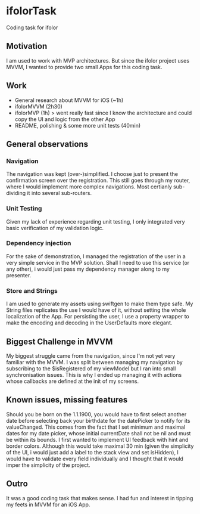 # ifolorTask
Coding task for ifolor

## Motivation
I am used to work with MVP architectures. But since the ifolor project uses MVVM, I wanted to provide two small Apps for this coding task.

## Work
- General research about MVVM for iOS (~1h)
- ifolorMVVM (2h30)
- ifolorMVP (1h) > went really fast since I know the architecture and could copy the UI and logic from the other App
- README, polishing & some more unit tests (40min)

## General observations
### Navigation
The navigation was kept (over-)simplified. I choose just to present the confirmation screen over the registration.
This still goes through my router, where I would implement more complex navigations. Most certianly sub-dividing it into several sub-routers.

### Unit Testing
Given my lack of experience regarding unit testing, I only integrated very basic verification of my validation logic.

### Dependency injection
For the sake of demonstration, I managed the registration of the user in a very simple service in the MVP solution.
Shall I need to use this service (or any other), i would just pass my dependency manager along to my presenter.

### Store and Strings
I am used to generate my assets using swiftgen to make them type safe. My String files replicates the use I would have of it, without setting the whole localization of the App.
For persisting the user, I use a property wrapper to make the encoding and decoding in the UserDefaults more elegant.

## Biggest Challenge in MVVM
My biggest struggle came from the navigation, since I'm not yet very familiar with the MVVM.
I was split between managing my navigation by subscribing to the $isRegistered of my viewModel but I ran into small synchronisation issues.
This is why I ended up managing it with actions whose callbacks are defined at the init of my screens.

## Known issues, missing features
Should you be born on the 1.1.1900, you would have to first select another date before selecting back your birthdate for the datePicker to notify for its valueChanged. This comes from the fact that I set minimum and maximal dates for my date picker, whose initial currentDate shall not be nil and must be within its bounds.
I first wanted to implement UI feedback with hint and border colors. Although this would take maximal 30 min (given the simplicity of the UI, i would just add a label to the stack view and set isHidden), I would have to validate every field individually and I thought that it would imper the simplicity of the project.

## Outro
It was a good coding task that makes sense. I had fun and interest in tipping my feets in MVVM for an iOS App.
